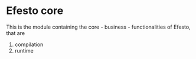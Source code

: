 [//]: # (  Licensed to the Apache Software Foundation &#40;ASF&#41; under one)
[//]: # (  or more contributor license agreements.  See the NOTICE file)
[//]: # (  distributed with this work for additional information)
[//]: # (  regarding copyright ownership.  The ASF licenses this file)
[//]: # (  to you under the Apache License, Version 2.0 &#40;the)
[//]: # (  "License"&#41;; you may not use this file except in compliance)
[//]: # (  with the License.  You may obtain a copy of the License at)
[//]: # ()
[//]: # (    http://www.apache.org/licenses/LICENSE-2.0)
[//]: # ()
[//]: # (  Unless required by applicable law or agreed to in writing,)
[//]: # (  software distributed under the License is distributed on an)
[//]: # (  "AS IS" BASIS, WITHOUT WARRANTIES OR CONDITIONS OF ANY)
[//]: # (  KIND, either express or implied.  See the License for the)
[//]: # (  specific language governing permissions and limitations)
[//]: # (  under the License.)

Efesto core
===========

This is the module containing the core - business - functionalities of Efesto, that are

1. compilation
2. runtime